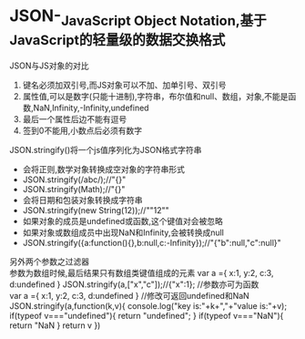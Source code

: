 # JSON-<sub>JavaScript Object Notation,基于JavaScript的轻量级的数据交换格式</sub>

JSON与JS对象的对比  
1. 键名必须加双引号,而JS对象可以不加、加单引号、双引号
2. 属性值,可以是数字(只能十进制),字符串，布尔值和null、数组，对象,不能是函数,NaN,Infinity,-Infinity,undefined
3. 最后一个属性后边不能有逗号
4. 签到0不能用,小数点后必须有数字

JSON.stringify()将一个js值序列化为JSON格式字符串  

- 会将正则,数学对象转换成空对象的字符串形式
- JSON.stringify(/abc/);//"{}"
- JSON.stringify(Math);//"{}"  
- 会将日期和包装对象转换成字符串
- JSON.stringify(new String(12));//""12""
- 如果对象的成员是undefined或函数,这个键值对会被忽略
- 如果对象或数组成员中出现NaN和Infinity,会被转换成null
- JSON.stringify({a:function(){},b:null,c:-Infinity});//"{"b":null,"c":null}"

另外两个参数之过滤器  
参数为数组时候,最后结果只有数组类键值组成的元素
var a ={
x:1,
y:2,
c:3,
d:undefined
}
JSON.stringify(a,["x","c"]);//{"x":1};
//参数亦可为函数  
var a ={
x:1,
y:2,
c:3,
d:undefined
}
//修改可返回undefined和NaN
JSON.stringify(a,function(k,v){
console.log("key is:"+k+","+"value is:"+v);
if(typeof v==="undefined"){
return "undefined";
}
if(typeof v==="NaN"){
return "NaN
}
return v
})